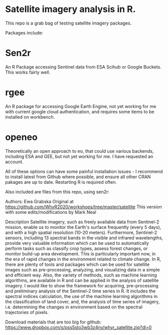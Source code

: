 # Satellite imagery analysis in R. 

This repo is a grab bag of testing satellite imagery packages.


Packages include:
# Sen2r
An R Package accessing Sentinel data from ESA Scihub or Google Buckets. This works fairly well.

# rgee
An R package for accessing Google Earth Engine, not yet working for me with current google cloud authentication, and requires some items to be installed on workbench.

# openeo
Theoretically an open approach to eo, that could use various backends, including ESA and GEE, but not yet working for me. I have requested an account.

All of these options can have some painful installation issues - I recommend to install latest from Github where possible, and ensure all other CRAN pakages are up to date. Restarting R is required often.


Also included are files from this repo, using sen2r:

Authors: Ewa Grabska
Original at https://github.com/WhyR2020/workshops/tree/master/satellite
This version with some edits/modifications by Mark Neal

Description
Satellite imagery, such as freely available data from Sentinel-2 mission, enable us to monitor the Earth's surface frequently (every 5 days), and with a high spatial resolution (10-20 meters). Furthermore, Sentinel-2 sensors, including 13 spectral bands in the visible and infrared wavelengths, provide very valuable information which can be used to automatically perform tasks such as classify crop types, assess forest changes, or monitor build-up area development. This is particularly important now, in the era of rapid changes in the environment related to climate change. In R, there are plenty of tools and packages which can be used for satellite images such as pre-processing, analyzing, and visualizing data in a simple and efficient way. Also, the variety of methods, such as machine learning algorithms, are available in R and can be applied in the analysis of satellite imagery. I would like to show the framework for acquiring, pre-processing and preliminary analysis of the Sentinel-2 time series in R. It includes the spectral indices calculation, the use of the machine learning algorithms in the classification of land cover, and, the analysis of time series of imagery, i.e. determining the changes in environment based on the spectral trajectories of pixels.

Download materials that are too big for github:
https://www.dropbox.com/s/pss5sto3wb3z4ny/whyr_satellite.zip?dl=0